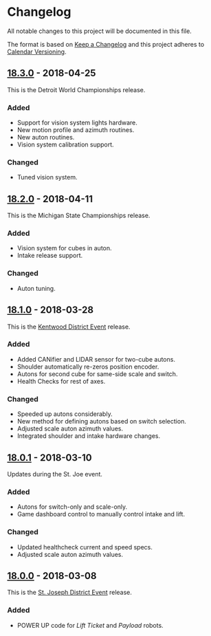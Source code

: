 # Changelog

All notable changes to this project will be documented in this file.

The format is based on [Keep a Changelog](http://keepachangelog.com/en/1.0.0/) and this project adheres to [Calendar Versioning](http://calver.org/).

## [18.3.0] - 2018-04-25

This is the Detroit World Championships release.

### Added

-   Support for vision system lights hardware.
-   New motion profile and azimuth routines.
-   New auton routines.
-   Vision system calibration support.

### Changed

-   Tuned vision system.

## [18.2.0] - 2018-04-11

This is the Michigan State Championships release.

### Added

-   Vision system for cubes in auton.
-   Intake release support.

### Changed

-   Auton tuning.

## [18.1.0] - 2018-03-28

This is the [Kentwood District Event](http://www.firstinmichigan.org/events/eventInfo.php?id=119&program=frc) release.

### Added

-   Added CANifier and LIDAR sensor for two-cube autons.
-   Shoulder automatically re-zeros position encoder.
-   Autons for second cube for same-side scale and switch.
-   Health Checks for rest of axes.

### Changed

-   Speeded up autons considerably.
-   New method for defining autons based on switch selection.
-   Adjusted scale auton azimuth values.
-   Integrated shoulder and intake hardware changes.

## [18.0.1] - 2018-03-10

Updates during the St. Joe event.

### Added

-   Autons for switch-only and scale-only.
-   Game dashboard control to manually control intake and lift.

### Changed

-   Updated healthcheck current and speed specs.
-   Adjusted scale auton azimuth values.

## [18.0.0] - 2018-03-08

This is the [St. Joseph District Event](http://www.firstinmichigan.org/events/eventInfo.php?id=105&program=frc) release.

### Added

-   POWER UP code for _Lift Ticket_ and _Payload_ robots.

[18.3.0]: https://github.com/strykeforce/powerup/compare/v18.2.0...v18.3.0

[18.2.0]: https://github.com/strykeforce/powerup/compare/v18.1.0...v18.2.0

[18.1.0]: https://github.com/strykeforce/powerup/compare/v18.0.1...v18.1.0

[18.0.1]: https://github.com/strykeforce/powerup/compare/v18.0.0...v18.0.1

[18.0.0]: https://github.com/strykeforce/powerup/compare/0d7a666...v18.0.0

[unreleased]: https://github.com/strykeforce/powerup/compare/v18.1.0...master
